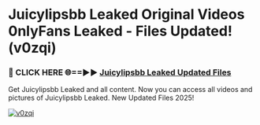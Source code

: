 # Juicylipsbb Leaked Original Videos 0nlyFans Leaked - Files Updated! (v0zqi)

<h3>🔴 CLICK HERE 🌐==►► <a href="https://tinyurl.com/ehrbuxhb" rel="nofollow">Juicylipsbb Leaked Updated Files</a></h3>

Get Juicylipsbb Leaked and all content. Now you can access all videos and pictures of Juicylipsbb Leaked. New Updated Files 2025!

[![v0zqi](https://i.imgur.com/lVYEuWS.gif)](https://tinyurl.com/ehrbuxhb)
